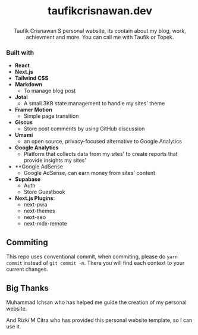 # <p align="center">taufikcrisnawan.dev</p>

<p align="center">Taufik Crisnawan S personal website, its contain about my blog, work, achievment and more. You can call me with Taufik or Topek.</p>

### Built with

- **React**
- **Next.js**
- **Tailwind CSS**
- **Markdown**
  - To manage blog post
- **Jotai**
  - A small 3KB state management to handle my sites' theme
- **Framer Motion**
  - Simple page transition
- **Giscus**
  - Store post comments by using GitHub discussion
- **Umami**
  - an open source, privacy-focused alternative to Google Analytics
- **Google Analytics**
  - Platform that collects data from my sites' to create reports that provide insights my sites'
- **Google AdSense
  - Google AdSense, can earn money from sites' content
- **Supabase**
  - Auth
  - Store Guestbook
- **Next.js Plugins**:
  - next-pwa
  - next-themes
  - next-seo
  - next-mdx-remote

## Commiting

This repo uses conventional commit, when commiting, please do `yarn commit` instead of `git commit -m`. There you will find each context to your current changes.

## Big Thanks

Muhammad Ichsan who has helped me guide the creation of my personal website.

And Rizki M Citra who has provided this personal website template, so I can use it.
